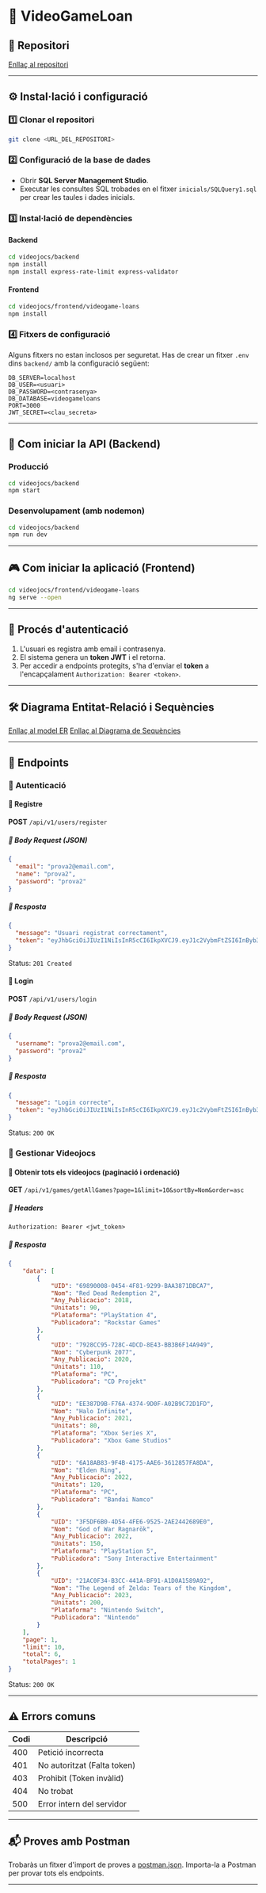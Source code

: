 # 📌 VideoGameLoan

## 📂 Repositori

[Enllaç al repositori](https://github.com/OctagonalDefence/videogameloan) 

---

## ⚙️ Instal·lació i configuració

### 1️⃣ Clonar el repositori
```sh
git clone <URL_DEL_REPOSITORI>
```

### 2️⃣ Configuració de la base de dades
- Obrir **SQL Server Management Studio**.
- Executar les consultes SQL trobades en el fitxer `inicials/SQLQuery1.sql` per crear les taules i dades inicials.

### 3️⃣ Instal·lació de dependències

#### Backend
```sh
cd videojocs/backend
npm install
npm install express-rate-limit express-validator
```

#### Frontend
```sh
cd videojocs/frontend/videogame-loans
npm install
```

### 4️⃣ Fitxers de configuració
Alguns fitxers no estan inclosos per seguretat. Has de crear un fitxer `.env` dins `backend/` amb la configuració següent:

```
DB_SERVER=localhost
DB_USER=<usuari>
DB_PASSWORD=<contrasenya>
DB_DATABASE=videogameloans
PORT=3000
JWT_SECRET=<clau_secreta>
```

---

## 🚀 Com iniciar la API (Backend)

### Producció
```sh
cd videojocs/backend
npm start
```

### Desenvolupament (amb nodemon)
```sh
cd videojocs/backend
npm run dev
```

---

## 🎮 Com iniciar la aplicació (Frontend)
```sh
cd videojocs/frontend/videogame-loans
ng serve --open
```

---

## 🔐 Procés d'autenticació
1. L'usuari es registra amb email i contrasenya.
2. El sistema genera un **token JWT** i el retorna.
3. Per accedir a endpoints protegits, s'ha d'enviar el **token** a l'encapçalament `Authorization: Bearer <token>`.

---

## 🛠️ Diagrama Entitat-Relació i Sequències
[Enllaç al model ER](https://github.com/OctagonalDefence/videogameloan/blob/main/inicials/ModelER.png)
[Enllaç al Diagrama de Sequències](https://github.com/OctagonalDefence/videogameloan/blob/main/inicials/ModelSeq.png)

---

## 🔗 Endpoints

### 🔹 Autenticació

#### 📌 Registre
**POST** `/api/v1/users/register`
##### 🔹 Body Request (JSON)
```json
{
  "email": "prova2@email.com",
  "name": "prova2",
  "password": "prova2"
}
```
##### 🔹 Resposta
```json
{
  "message": "Usuari registrat correctament",
  "token": "eyJhbGciOiJIUzI1NiIsInR5cCI6IkpXVCJ9.eyJ1c2VybmFtZSI6InByb3ZhMkBnbWFpbC5jb20iLCJpYXQiOjE3NDkzODkxODR9.-lkEk9-5BSmtFCBof_DvtrhAyiTyP1xXa3A5aupLCO0"
}
```
Status: `201 Created`

#### 📌 Login
**POST** `/api/v1/users/login`
##### 🔹 Body Request (JSON)
```json
{
  "username": "prova2@email.com",
  "password": "prova2"
}
```
##### 🔹 Resposta
```json
{
  "message": "Login correcte",
  "token": "eyJhbGciOiJIUzI1NiIsInR5cCI6IkpXVCJ9.eyJ1c2VybmFtZSI6InByb3ZhMkBnbWFpbC5jb20iLCJpYXQiOjE3NDkzODkxODR9.-lkEk9-5BSmtFCBof_DvtrhAyiTyP1xXa3A5aupLCO0"
}
```
Status: `200 OK`

### 🔹 Gestionar Videojocs

#### 📌 Obtenir tots els videojocs (paginació i ordenació)
**GET** `/api/v1/games/getAllGames?page=1&limit=10&sortBy=Nom&order=asc`
##### 🔹 Headers
```
Authorization: Bearer <jwt_token>
```
##### 🔹 Resposta
```json
{
    "data": [
        {
            "UID": "69890008-0454-4F81-9299-BAA3871DBCA7",
            "Nom": "Red Dead Redemption 2",
            "Any_Publicacio": 2018,
            "Unitats": 90,
            "Plataforma": "PlayStation 4",
            "Publicadora": "Rockstar Games"
        },
        {
            "UID": "7928CC95-728C-4DCD-8E43-BB3B6F14A949",
            "Nom": "Cyberpunk 2077",
            "Any_Publicacio": 2020,
            "Unitats": 110,
            "Plataforma": "PC",
            "Publicadora": "CD Projekt"
        },
        {
            "UID": "EE387D9B-F76A-4374-9D0F-A02B9C72D1FD",
            "Nom": "Halo Infinite",
            "Any_Publicacio": 2021,
            "Unitats": 80,
            "Plataforma": "Xbox Series X",
            "Publicadora": "Xbox Game Studios"
        },
        {
            "UID": "6A18AB83-9F4B-4175-AAE6-3612857FA8DA",
            "Nom": "Elden Ring",
            "Any_Publicacio": 2022,
            "Unitats": 120,
            "Plataforma": "PC",
            "Publicadora": "Bandai Namco"
        },
        {
            "UID": "3F5DF6B0-4D54-4FE6-9525-2AE2442689E0",
            "Nom": "God of War Ragnarök",
            "Any_Publicacio": 2022,
            "Unitats": 150,
            "Plataforma": "PlayStation 5",
            "Publicadora": "Sony Interactive Entertainment"
        },
        {
            "UID": "21AC0F34-B3CC-441A-BF91-A1D0A1589A92",
            "Nom": "The Legend of Zelda: Tears of the Kingdom",
            "Any_Publicacio": 2023,
            "Unitats": 200,
            "Plataforma": "Nintendo Switch",
            "Publicadora": "Nintendo"
        }
    ],
    "page": 1,
    "limit": 10,
    "total": 6,
    "totalPages": 1
}
```
Status: `200 OK`

---

## ⚠️ Errors comuns
| Codi | Descripció |
|------|------------|
| 400  | Petició incorrecta |
| 401  | No autoritzat (Falta token) |
| 403  | Prohibit (Token invàlid) |
| 404  | No trobat |
| 500  | Error intern del servidor |

---

## 📬 Proves amb Postman

Trobaràs un fitxer d'import de proves a [postman.json](postman.json). Importa-la a Postman per provar tots els endpoints.

---
